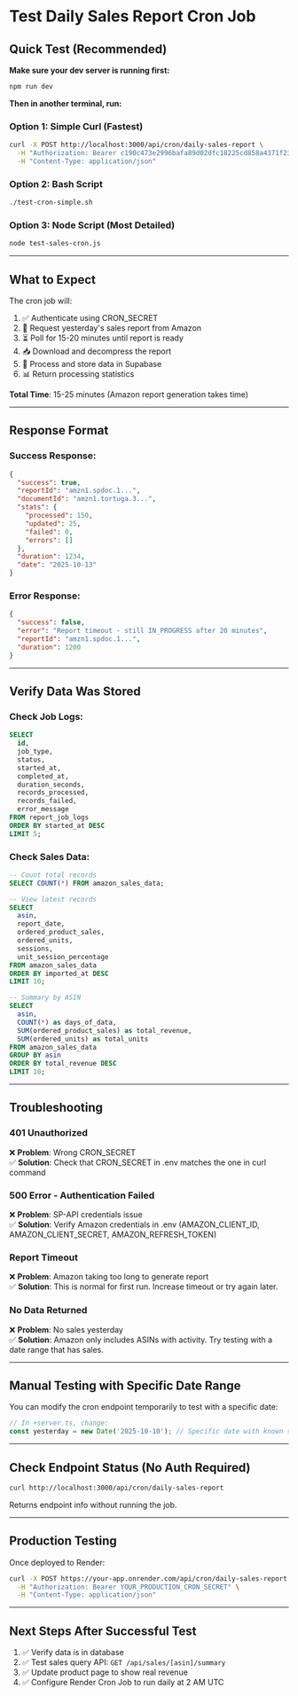 # Test Daily Sales Report Cron Job

## Quick Test (Recommended)

**Make sure your dev server is running first:**
```bash
npm run dev
```

**Then in another terminal, run:**

### Option 1: Simple Curl (Fastest)
```bash
curl -X POST http://localhost:3000/api/cron/daily-sales-report \
  -H "Authorization: Bearer c190c473e2996bafa89d02dfc18225cd858a4371f23eaefa588a499d0b5540f1" \
  -H "Content-Type: application/json"
```

### Option 2: Bash Script
```bash
./test-cron-simple.sh
```

### Option 3: Node Script (Most Detailed)
```bash
node test-sales-cron.js
```

---

## What to Expect

The cron job will:
1. ✅ Authenticate using CRON_SECRET
2. 📅 Request yesterday's sales report from Amazon
3. ⏳ Poll for 15-20 minutes until report is ready
4. 📥 Download and decompress the report
5. 💾 Process and store data in Supabase
6. 📊 Return processing statistics

**Total Time**: 15-25 minutes (Amazon report generation takes time)

---

## Response Format

### Success Response:
```json
{
  "success": true,
  "reportId": "amzn1.spdoc.1...",
  "documentId": "amzn1.tortuga.3...",
  "stats": {
    "processed": 150,
    "updated": 25,
    "failed": 0,
    "errors": []
  },
  "duration": 1234,
  "date": "2025-10-13"
}
```

### Error Response:
```json
{
  "success": false,
  "error": "Report timeout - still IN_PROGRESS after 20 minutes",
  "reportId": "amzn1.spdoc.1...",
  "duration": 1200
}
```

---

## Verify Data Was Stored

### Check Job Logs:
```sql
SELECT 
  id,
  job_type,
  status,
  started_at,
  completed_at,
  duration_seconds,
  records_processed,
  records_failed,
  error_message
FROM report_job_logs
ORDER BY started_at DESC
LIMIT 5;
```

### Check Sales Data:
```sql
-- Count total records
SELECT COUNT(*) FROM amazon_sales_data;

-- View latest records
SELECT 
  asin,
  report_date,
  ordered_product_sales,
  ordered_units,
  sessions,
  unit_session_percentage
FROM amazon_sales_data
ORDER BY imported_at DESC
LIMIT 10;

-- Summary by ASIN
SELECT 
  asin,
  COUNT(*) as days_of_data,
  SUM(ordered_product_sales) as total_revenue,
  SUM(ordered_units) as total_units
FROM amazon_sales_data
GROUP BY asin
ORDER BY total_revenue DESC
LIMIT 10;
```

---

## Troubleshooting

### 401 Unauthorized
❌ **Problem**: Wrong CRON_SECRET  
✅ **Solution**: Check that CRON_SECRET in .env matches the one in curl command

### 500 Error - Authentication Failed
❌ **Problem**: SP-API credentials issue  
✅ **Solution**: Verify Amazon credentials in .env (AMAZON_CLIENT_ID, AMAZON_CLIENT_SECRET, AMAZON_REFRESH_TOKEN)

### Report Timeout
❌ **Problem**: Amazon taking too long to generate report  
✅ **Solution**: This is normal for first run. Increase timeout or try again later.

### No Data Returned
❌ **Problem**: No sales yesterday  
✅ **Solution**: Amazon only includes ASINs with activity. Try testing with a date range that has sales.

---

## Manual Testing with Specific Date Range

You can modify the cron endpoint temporarily to test with a specific date:

```typescript
// In +server.ts, change:
const yesterday = new Date('2025-10-10'); // Specific date with known sales
```

---

## Check Endpoint Status (No Auth Required)

```bash
curl http://localhost:3000/api/cron/daily-sales-report
```

Returns endpoint info without running the job.

---

## Production Testing

Once deployed to Render:

```bash
curl -X POST https://your-app.onrender.com/api/cron/daily-sales-report \
  -H "Authorization: Bearer YOUR_PRODUCTION_CRON_SECRET" \
  -H "Content-Type: application/json"
```

---

## Next Steps After Successful Test

1. ✅ Verify data is in database
2. ✅ Test sales query API: `GET /api/sales/[asin]/summary`
3. ✅ Update product page to show real revenue
4. ✅ Configure Render Cron Job to run daily at 2 AM UTC
